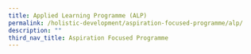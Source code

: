 ```yaml
---
title: Applied Learning Programme (ALP)
permalink: /holistic-development/aspiration-focused-programme/alp/
description: ""
third_nav_title: Aspiration Focused Programme
---
```

